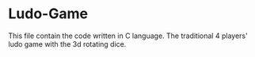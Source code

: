 # Ludo-Game
This file contain the code written in C language.
The traditional 4 players' ludo game with the 3d rotating dice.
